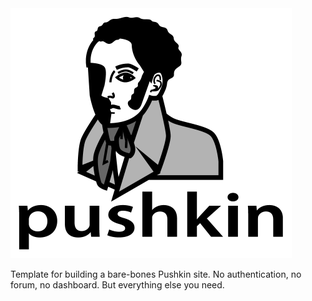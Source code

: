 <img src="https://raw.githubusercontent.com/pushkin-consortium/pushkin/main/docs/assets/pushkin_bw_w_text.png" height="400" width="450" alt="pushkin logo">

Template for building a bare-bones Pushkin site. No authentication, no forum, no dashboard. But everything else you need.

